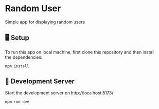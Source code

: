 # Random User

Simple app for displaying random users

## 🖥️ Setup

To run this app on local machine, first clone this repository and then install the dependencies:

```bash
npm install
```

## 🚀 Development Server

Start the development server on http://localhost:5173/

```bash
npm run dev
```
